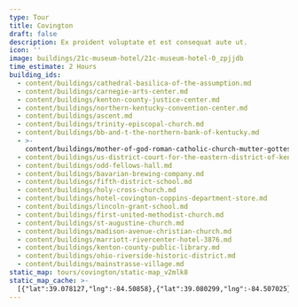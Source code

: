 ```yaml
---
type: Tour
title: Covington
draft: false
description: Ex proident voluptate et est consequat aute ut.
icon: ''
image: buildings/21c-museum-hotel/21c-museum-hotel-0_zpjjdb
time_estimate: 2 Hours
building_ids:
  - content/buildings/cathedral-basilica-of-the-assumption.md
  - content/buildings/carnegie-arts-center.md
  - content/buildings/kenton-county-justice-center.md
  - content/buildings/northern-kentucky-convention-center.md
  - content/buildings/ascent.md
  - content/buildings/trinity-episcopal-church.md
  - content/buildings/bb-and-t-the-northern-bank-of-kentucky.md
  - >-
    content/buildings/mother-of-god-roman-catholic-church-mutter-gottes-kirche.md
  - content/buildings/us-district-court-for-the-eastern-district-of-kentucky.md
  - content/buildings/odd-fellows-hall.md
  - content/buildings/bavarian-brewing-company.md
  - content/buildings/fifth-district-school.md
  - content/buildings/holy-cross-church.md
  - content/buildings/hotel-covington-coppins-department-store.md
  - content/buildings/lincoln-grant-school.md
  - content/buildings/first-united-methodist-church.md
  - content/buildings/st-augustine-church.md
  - content/buildings/madison-avenue-christian-church.md
  - content/buildings/marriott-rivercenter-hotel-3876.md
  - content/buildings/kenton-county-public-library.md
  - content/buildings/ohio-riverside-historic-district.md
  - content/buildings/mainstrasse-village.md
static_map: tours/covington/static-map_v2mlk8
static_map_cache: >-
  [{"lat":39.078127,"lng":-84.50858},{"lat":39.080299,"lng":-84.507025},{"lat":39.088338,"lng":-84.511259},{"lat":39.089478,"lng":-84.511774},{"lat":39.089139,"lng":-84.509519},{"lat":39.087562,"lng":-84.51109},{"lat":39.088495,"lng":-84.510092},{"lat":39.084245,"lng":-84.512634},{"lat":39.085531,"lng":-84.512077},{"lat":39.086046,"lng":-84.510666},{"lat":39.076335,"lng":-84.51809},{"lat":39.0686,"lng":-84.511663},{"lat":39.048581,"lng":-84.501603},{"lat":39.083578,"lng":-84.510046},{"lat":39.082053,"lng":-84.506243},{"lat":39.086167,"lng":-84.50758},{"lat":39.065871,"lng":-84.512049},{"lat":39.072938,"lng":-84.507265},{"lat":39.089716,"lng":-84.51212},{"lat":39.085439,"lng":-84.508853},{"lat":39.091157,"lng":-84.507093},{"lat":39.084213,"lng":-84.517584}]
---
```

